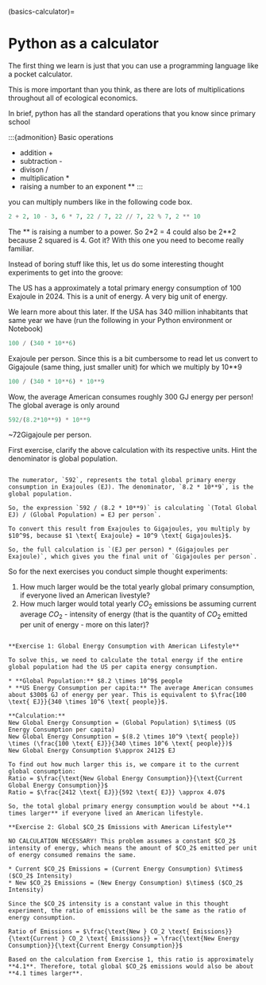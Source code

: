 (basics-calculator)=
# Python as a calculator

The first thing we learn is just that you can use a programming language like a pocket calculator. 

This is more important than you think, as there are lots of multiplications throughout all of ecological economics.

In brief, python has all the standard operations that you know since primary school

:::{admonition} Basic operations
- addition +
- subtraction -
- divison /
- multiplication *
- raising a number to an exponent **
:::

you can multiply numbers like in the following code box. 

```python
2 + 2, 10 - 3, 6 * 7, 22 / 7, 22 // 7, 22 % 7, 2 ** 10
```

The ** is raising a number to a power.  So 2*2 = 4 could also be 2**2 because 2 squared is 4. Got it? With this one you need to become really familiar.

Instead of boring stuff like this, let us do some interesting thought experiments to get into the groove: 

The US has a approximately a total primary energy consumption of 100 Exajoule in 2024. This is a unit of energy. A very big unit of energy.

We learn more about this later. If the USA has 340 million inhabitants that same year we have
(run the following in your Python environment or Notebook)

```python
100 / (340 * 10**6) 
```
Exajoule per person. Since this is a bit cumbersome to read let us convert to Gigajoule (same thing, just smaller unit) for which we multiply by 10**9 

```python
100 / (340 * 10**6) * 10**9
```

Wow, the average American consumes roughly 300 GJ energy per person! The global average is only around

```python
592/(8.2*10**9) * 10**9 
```

~72Gigajoule per person. 

First exercise, clarify the above calculation with its respective units. Hint the denominator is global population.

```{dropdown} Solution

The numerator, `592`, represents the total global primary energy consumption in Exajoules (EJ). The denominator, `8.2 * 10**9`, is the global population.

So, the expression `592 / (8.2 * 10**9)` is calculating `(Total Global EJ) / (Global Population) = EJ per person`.

To convert this result from Exajoules to Gigajoules, you multiply by $10^9$, because $1 \text{ Exajoule} = 10^9 \text{ Gigajoules}$.

So, the full calculation is `(EJ per person) * (Gigajoules per Exajoule)`, which gives you the final unit of `Gigajoules per person`.

```

So for the next exercises you conduct simple thought experiments:

1. How much larger would be the total yearly global primary consumption, if everyone lived an American livestyle?
2. How much larger would total yearly $CO_2$ emissions be assuming current average $CO_2$ - intensity of energy (that is the quantity of $CO_2$ emitted per unit of energy - more on this later)?

```{dropdown} Solutions

**Exercise 1: Global Energy Consumption with American Lifestyle**

To solve this, we need to calculate the total energy if the entire global population had the US per capita energy consumption.

* **Global Population:** $8.2 \times 10^9$ people
* **US Energy Consumption per capita:** The average American consumes about $300$ GJ of energy per year. This is equivalent to $\frac{100 \text{ EJ}}{340 \times 10^6 \text{ people}}$.

**Calculation:**
New Global Energy Consumption = (Global Population) $\times$ (US Energy Consumption per capita)
New Global Energy Consumption = $(8.2 \times 10^9 \text{ people}) \times (\frac{100 \text{ EJ}}{340 \times 10^6 \text{ people}})$
New Global Energy Consumption $\approx 2412$ EJ

To find out how much larger this is, we compare it to the current global consumption:
Ratio = $\frac{\text{New Global Energy Consumption}}{\text{Current Global Energy Consumption}}$
Ratio = $\frac{2412 \text{ EJ}}{592 \text{ EJ}} \approx 4.07$

So, the total global primary energy consumption would be about **4.1 times larger** if everyone lived an American lifestyle.

**Exercise 2: Global $CO_2$ Emissions with American Lifestyle**

NO CALCULATION NECESSARY! This problem assumes a constant $CO_2$ intensity of energy, which means the amount of $CO_2$ emitted per unit of energy consumed remains the same.

* Current $CO_2$ Emissions = (Current Energy Consumption) $\times$ ($CO_2$ Intensity)
* New $CO_2$ Emissions = (New Energy Consumption) $\times$ ($CO_2$ Intensity)

Since the $CO_2$ intensity is a constant value in this thought experiment, the ratio of emissions will be the same as the ratio of energy consumption.

Ratio of Emissions = $\frac{\text{New } CO_2 \text{ Emissions}}{\text{Current } CO_2 \text{ Emissions}} = \frac{\text{New Energy Consumption}}{\text{Current Energy Consumption}}$

Based on the calculation from Exercise 1, this ratio is approximately **4.1**. Therefore, total global $CO_2$ emissions would also be about **4.1 times larger**.

```
